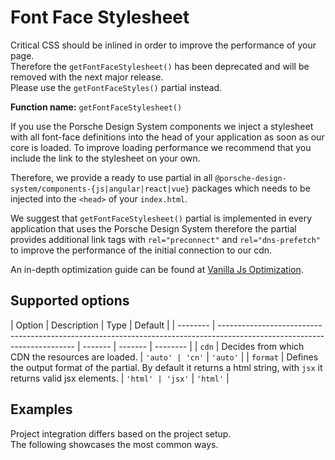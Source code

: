 # Font Face Stylesheet

<Notification heading="Deprecation hint" state="warning">
  Critical CSS should be inlined in order to improve the performance of your page.<br>
  Therefore the <code>getFontFaceStylesheet()</code> has been deprecated and will be removed with the next major release.<br>
  Please use the <code>getFontFaceStyles()</code> partial instead.
</Notification>

**Function name:** `getFontFaceStylesheet()`

If you use the Porsche Design System components we inject a stylesheet with all font-face definitions into the head of
your application as soon as our core is loaded. To improve loading performance we recommend that you include the link to
the stylesheet on your own.

Therefore, we provide a ready to use partial in all `@porsche-design-system/components-{js|angular|react|vue}` packages
which needs to be injected into the `<head>` of your `index.html`.

We suggest that `getFontFaceStylesheet()` partial is implemented in every application that uses the Porsche Design
System therefore the partial provides additional link tags with `rel="preconnect"` and `rel="dns-prefetch"` to improve
the performance of the initial connection to our cdn.

An in-depth optimization guide can be found at
[Vanilla Js Optimization](must-know/initialization/vanilla-js#optimization).

## Supported options

| Option   | Description                                                                                                              | Type    | Default |
| -------- | ------------------------------------------------------------------------------------------------------------------------ | ------- | ------- | -------- |
| `cdn`    | Decides from which CDN the resources are loaded.                                                                         | `'auto' | 'cn'`   | `'auto'` |
| `format` | Defines the output format of the partial. By default it returns a html string, with `jsx` it returns valid jsx elements. | `'html' | 'jsx'`  | `'html'` |

## Examples

Project integration differs based on the project setup.  
The following showcases the most common ways.

<PartialDocs name="getFontFaceStylesheet" :params="params" location="head"></PartialDocs>

<script lang="ts">
import Vue from 'vue';
import Component from 'vue-class-component';

@Component
export default class Code extends Vue {
  public params = [
    {
      value: ""
    },
    {
      value: "{ cdn: 'cn' }",
      comment: 'force using China CDN',
    },
  ];
}
</script>
